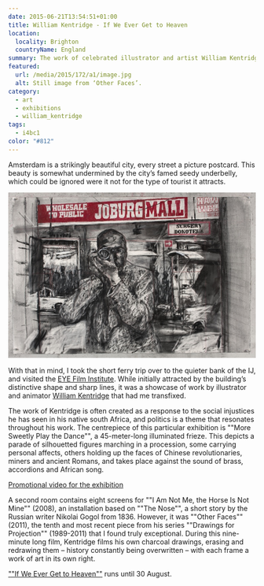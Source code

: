 ```yaml
---
date: 2015-06-21T13:54:51+01:00
title: William Kentridge - If We Ever Get to Heaven
location:
  locality: Brighton
  countryName: England
summary: The work of celebrated illustrator and artist William Kentridge is showcased at the EYE Film Institute in Amsterdam.
featured:
  url: /media/2015/172/a1/image.jpg
  alt: Still image from ‘Other Faces’.
category:
  - art
  - exhibitions
  - william_kentridge
tags:
  - i4bc1
color: "#812"
---
```


Amsterdam is a strikingly beautiful city, every street a picture postcard. This beauty is somewhat undermined by the city’s famed seedy underbelly, which could be ignored were it not for the type of tourist it attracts.

![Illustration of a man taking a photo of his reflection in a shopping mall.](../media/2015/172/a1/image.jpg "Still image from ‘Other Faces’.")

With that in mind, I took the short ferry trip over to the quieter bank of the IJ, and visited the [EYE Film Institute][1]. While initially attracted by the building’s distinctive shape and sharp lines, it was a showcase of work by illustrator and animator [William Kentridge][2] that had me transfixed.

The work of Kentridge is often created as a response to the social injustices he has seen in his native south Africa, and politics is a theme that resonates throughout his work. The centrepiece of this particular exhibition is ""More Sweetly Play the Dance"", a 45-meter-long illuminated frieze. This depicts a parade of silhouetted figures marching in a procession, some carrying personal affects, others holding up the faces of Chinese revolutionaries, miners and ancient Romans, and takes place against the sound of brass, accordions and African song.

[Promotional video for the exhibition](https://www.youtube.com/watch?v=rkpaMYQdlSE)

A second room contains eight screens for ""I Am Not Me, the Horse Is Not Mine"" (2008), an installation based on ""The Nose"", a short story by the Russian writer Nikolai Gogol from 1836. However, it was ""Other Faces"" (2011), the tenth and most recent piece from his series ""Drawings for Projection"" (1989-2011) that I found truly exceptional. During this nine-minute long film, Kentridge films his own charcoal drawings, erasing and redrawing them – history constantly being overwritten – with each frame a work of art in its own right.

[""If We Ever Get to Heaven""][3] runs until 30 August.

[1]: https://www.eyefilm.nl/en
[2]: https://en.wikipedia.org/wiki/William_Kentridge
[3]: https://www.eyefilm.nl/en/exhibition/william-kentridge-if-we-ever-get-to-heaven
